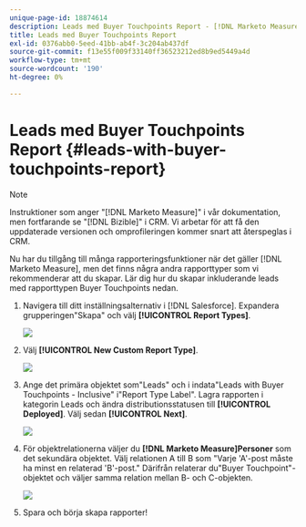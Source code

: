 ```yaml
---
unique-page-id: 18874614
description: Leads med Buyer Touchpoints Report - [!DNL Marketo Measure] - Produktdokumentation
title: Leads med Buyer Touchpoints Report
exl-id: 0376abb0-5eed-41bb-ab4f-3c204ab437df
source-git-commit: f13e55f009f33140ff36523212ed8b9ed5449a4d
workflow-type: tm+mt
source-wordcount: '190'
ht-degree: 0%

---
```


# Leads med Buyer Touchpoints Report {#leads-with-buyer-touchpoints-report}

>[!NOTE]
>
>Instruktioner som anger &quot;[!DNL Marketo Measure]&quot; i vår dokumentation, men fortfarande se &quot;[!DNL Bizible]&quot; i CRM. Vi arbetar för att få den uppdaterade versionen och omprofileringen kommer snart att återspeglas i CRM.

Nu har du tillgång till många rapporteringsfunktioner när det gäller [!DNL Marketo Measure], men det finns några andra rapporttyper som vi rekommenderar att du skapar. Lär dig hur du skapar inkluderande leads med rapporttypen Buyer Touchpoints nedan.

1. Navigera till ditt inställningsalternativ i [!DNL Salesforce]. Expandera grupperingen&quot;Skapa&quot; och välj **[!UICONTROL Report Types]**.

   ![](assets/1.jpg)

1. Välj **[!UICONTROL New Custom Report Type]**.

   ![](assets/2.jpg)

1. Ange det primära objektet som&quot;Leads&quot; och i indata&quot;Leads with Buyer Touchpoints - Inclusive&quot; i&quot;Report Type Label&quot;. Lagra rapporten i kategorin Leads och ändra distributionsstatusen till **[!UICONTROL Deployed]**. Välj sedan **[!UICONTROL Next]**.

   ![](assets/3.jpg)

1. För objektrelationerna väljer du **[!DNL Marketo Measure]Personer** som det sekundära objektet. Välj relationen A till B som &quot;Varje &#39;A&#39;-post måste ha minst en relaterad &#39;B&#39;-post.&quot; Därifrån relaterar du&quot;Buyer Touchpoint&quot;-objektet och väljer samma relation mellan B- och C-objekten.

   ![](assets/4.jpg)

1. Spara och börja skapa rapporter!

